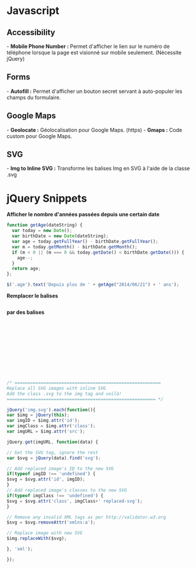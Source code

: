 # Javascript

<h2>Accessibility</h2>
- <b>Mobile Phone Number :</b> Permet d'afficher le lien sur le numéro de téléphone lorsque la page est visionné sur mobile seulement. (Nécessite jQuery)

<h2>Forms</h2>
- <b>Autofill :</b> Permet d'afficher un bouton secret servant à auto-populer les champs du formulaire.

<h2>Google Maps</h2>
- <b>Geolocate :</b> Géolocalisation pour Google Maps. (https)
- <b>Gmaps :</b> Code custom pour Google Maps.

<h2>SVG</h2>
- <b>Img to Inline SVG :</b> Transforme les balises Img en SVG à l'aide de la classe .svg


# jQuery Snippets

<b>Afficher le nombre d'années passées depuis une certain date</b>
```javascript
function getAge(dateString) {
  var today = new Date();
  var birthDate = new Date(dateString);
  var age = today.getFullYear() - birthDate.getFullYear();
  var m = today.getMonth() - birthDate.getMonth();
  if (m < 0 || (m === 0 && today.getDate() < birthDate.getDate())) {
    age--;
  }
  return age;
};

$('.age').text('Depuis plus de ' + getAge("2014/06/21") + ' ans');
```

<b>Remplacer le balises <pre><img></pre> par des balises <pre><svg></svg></pre></b>
```javascript
/* ========================================================
Replace all SVG images with inline SVG
Add the class .svg to the img tag and voilà!
========================================================= */

jQuery('img.svg').each(function(){
var $img = jQuery(this);
var imgID = $img.attr('id');
var imgClass = $img.attr('class');
var imgURL = $img.attr('src');

jQuery.get(imgURL, function(data) {

// Get the SVG tag, ignore the rest
var $svg = jQuery(data).find('svg');

// Add replaced image's ID to the new SVG
if(typeof imgID !== 'undefined') {
$svg = $svg.attr('id', imgID);
}
// Add replaced image's classes to the new SVG
if(typeof imgClass !== 'undefined') {
$svg = $svg.attr('class', imgClass+' replaced-svg');
}

// Remove any invalid XML tags as per http://validator.w3.org
$svg = $svg.removeAttr('xmlns:a');

// Replace image with new SVG
$img.replaceWith($svg);

}, 'xml');

});
```
